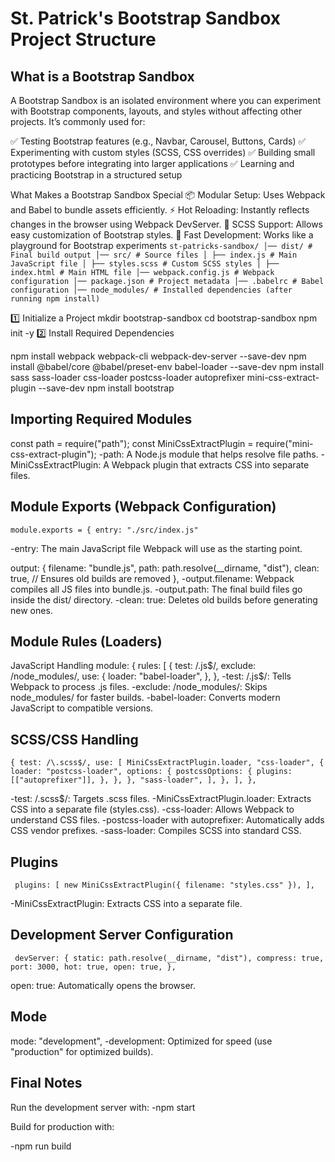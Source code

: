 # St. Patrick's Bootstrap Sandbox Project Structure

## What is a Bootstrap Sandbox

A Bootstrap Sandbox is an isolated environment where you can experiment with Bootstrap components, layouts, and styles without affecting other projects. It’s commonly used for:

✅ Testing Bootstrap features (e.g., Navbar, Carousel, Buttons, Cards)
✅ Experimenting with custom styles (SCSS, CSS overrides)
✅ Building small prototypes before integrating into larger applications
✅ Learning and practicing Bootstrap in a structured setup

What Makes a Bootstrap Sandbox Special
📦 Modular Setup: Uses Webpack and Babel to bundle assets efficiently.
⚡ Hot Reloading: Instantly reflects changes in the browser using Webpack DevServer.
🎨 SCSS Support: Allows easy customization of Bootstrap styles.
🚀 Fast Development: Works like a playground for Bootstrap experiments
``st-patricks-sandbox/
│── dist/ # Final build output
  │── src/ # Source files │
  ├── index.js # Main JavaScript file │
  ├── styles.scss # Custom SCSS styles │
  ├── index.html # Main HTML file
│── webpack.config.js # Webpack configuration
│── package.json # Project metadata
│── .babelrc # Babel configuration
│── node_modules/ # Installed dependencies (after running npm install)``

1️⃣ Initialize a Project
mkdir bootstrap-sandbox
cd bootstrap-sandbox
npm init -y
2️⃣ Install Required Dependencies

npm install webpack webpack-cli webpack-dev-server --save-dev
npm install @babel/core @babel/preset-env babel-loader --save-dev
npm install sass sass-loader css-loader postcss-loader autoprefixer mini-css-extract-plugin --save-dev
npm install bootstrap

## Importing Required Modules

const path = require("path");
const MiniCssExtractPlugin = require("mini-css-extract-plugin");
-path: A Node.js module that helps resolve file paths.
-MiniCssExtractPlugin: A Webpack plugin that extracts CSS into separate files.

## Module Exports (Webpack Configuration)

``module.exports = {
 entry: "./src/index.js"
 ``

-entry: The main JavaScript file Webpack will use as the starting point.

  output: {
    filename: "bundle.js",
    path: path.resolve(__dirname, "dist"),
    clean: true,  // Ensures old builds are removed
  },
-output.filename: Webpack compiles all JS files into bundle.js.
-output.path: The final build files go inside the dist/ directory.
-clean: true: Deletes old builds before generating new ones.

## Module Rules (Loaders)

JavaScript Handling
  module: {
    rules: [
      {
        test: /\.js$/,
        exclude: /node_modules/,
        use: {
          loader: "babel-loader",
        },
      },
-test: /\.js$/: Tells Webpack to process .js files.
-exclude: /node_modules/: Skips node_modules/ for faster builds.
-babel-loader: Converts modern JavaScript to compatible versions.

## SCSS/CSS Handling

``
      {
        test: /\.scss$/,
        use: [
          MiniCssExtractPlugin.loader,
          "css-loader",
          {
            loader: "postcss-loader",
            options: {
              postcssOptions: {
                plugins: [["autoprefixer"]],
              },
            },
          },
          "sass-loader",
        ],
      },
    ],
  },
  ``

-test: /\.scss$/: Targets .scss files.
-MiniCssExtractPlugin.loader: Extracts CSS into a separate file (styles.css).
-css-loader: Allows Webpack to understand CSS files.
-postcss-loader with autoprefixer: Automatically adds CSS vendor prefixes.
-sass-loader: Compiles SCSS into standard CSS.

## Plugins

``
  plugins: [
    new MiniCssExtractPlugin({ filename: "styles.css" }),
  ],``

-MiniCssExtractPlugin: Extracts CSS into a separate file.

## Development Server Configuration

``
  devServer: {
    static: path.resolve(__dirname, "dist"),
    compress: true,
    port: 3000,
    hot: true,
    open: true,
  },``

open: true: Automatically opens the browser.

## Mode

  mode: "development",
-development: Optimized for speed (use "production" for optimized builds).

## Final Notes

Run the development server with:
-npm start

Build for production with:

-npm run build

